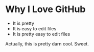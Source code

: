 # Why I Love GitHub

* It is pretty
* It is easy to edit files
* It is pretty easy to edit files

Actually, this is pretty darn cool. Sweet.